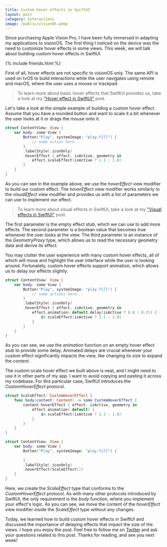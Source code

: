 ```yaml
---
title: Custom hover effects in SwiftUI
layout: post
category: Interactions
image: /public/visionOS.webp
---
```


Since purchasing Apple Vision Pro, I have been fully immersed in adapting my applications to visionOS. The first thing I noticed on the device was the need to customize hover effects in some views. This week, we will talk about building custom hover effects in SwiftUI.

{% include friends.html %}

First of all, hover effects are not specific to visionOS only. The same API is used on tvOS to build interactions while the user navigates using remote and macOS, where the user uses a mouse or trackpad.

> To learn more about basic hover effects that SwiftUI provides us, take a look at my ["Hover effect in SwiftUI"](/2020/03/25/hover-effect-in-swiftui/) post.

Let's take a look at the simple example of building a custom hover effect. Assume that you have a rounded button and want to scale it a bit whenever the user looks at it or drags the mouse onto it.

```swift
struct ContentView: View {
    var body: some View {
        Button("Play", systemImage: "play.fill") {
            // some action here...
        }
        .labelStyle(.iconOnly)
        .hoverEffect { effect, isActive, geometry in
            effect.scaleEffect(isActive ? 1.1 : 1.0)   
        }
    }
}
```

As you can see in the example above, we use the *hoverEffect* view modifier to build our custom effect. The *hoverEffect* view modifier works similarly to the *visualEffect* view modifier and provides us with a list of parameters we can use to implement our effect.

> To learn more about visual effects in SwiftUI, take a look at my ["Visual effects in SwiftUI"](/2023/11/07/visual-effects-in-swiftui/) post.

The first parameter is the empty effect stub, which we can use to add more effects. The second parameter is a boolean value that becomes true whenever the user looks at the view. The third parameter is an instance of the *GeometryProxy* type, which allows us to read the necessary geometry data and derive its effect.

You may clutter the user experience with many custom hover effects, all of which will move and highlight the user interface while the user is looking around. Fortunately, custom hover effects support animation, which allows us to delay our effects slightly.

```swift
struct ContentView: View {
    var body: some View {
        Button("Play", systemImage: "play.fill") {
            // some actions here...
        }
        .labelStyle(.iconOnly)
        .hoverEffect { effect, isActive, geometry in
            effect.animation(.default.delay(isActive ? 0.8 : 0.2)) {
                $0.scaleEffect(isActive ? 1.1 : 1.0)
            }
        }
    }
}
```

As you can see, we use the *animation* function on an empty hover effect stub to provide some delay. Animated delays are crucial whenever your custom effect significantly impacts the view, like changing its size to expand the content.

The custom scale hover effect we built above is neat, and I might need to use it in other parts of my app. I want to avoid copying and pasting it across my codebase. For this particular case, SwiftUI introduces the *CustomHoverEffect* protocol.

```swift
struct ScaleEffect: CustomHoverEffect {
    func body(content: Content) -> some CustomHoverEffect {
        content.hoverEffect { effect, isActive, geometry in
            effect.animation(.default) {
                $0.scaleEffect(isActive ? 1.1 : 1.0)
            }
        }
    }
}

struct ContentView: View {
    var body: some View {
        Button("Play", systemImage: "play.fill") {
            
        }
        .labelStyle(.iconOnly)
        .hoverEffect(ScaleEffect())
    }
}
```

Here, we create the *ScaleEffect* type that conforms to the *CustomHoverEffect* protocol. As with many other protocols introduced by SwiftUI, the only requirement is the *body* function, where you implement your effect's logic. As you can see, we move the content of the *hoverEffect* view modifier inside the *ScaleEffect* type without any changes.

Today, we learned how to build custom hover effects in SwiftUI and discussed the importance of delaying effects that impact the size of the views. I hope you enjoy the post. Feel free to follow me on [Twitter](https://twitter.com/mecid) and ask your questions related to this post. Thanks for reading, and see you next week!
